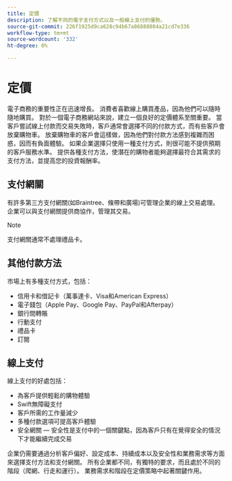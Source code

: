 ```yaml
---
title: 定價
description: 了解不同的電子支付方式以及一般線上支付的優勢。
source-git-commit: 226f1925d9ca628c94b67a86888084a21cd7e336
workflow-type: tm+mt
source-wordcount: '332'
ht-degree: 0%

---
```



# 定價

電子商務的重要性正在迅速增長。 消費者喜歡線上購買產品，因為他們可以隨時隨地購買。 對於一個電子商務網站來說，建立一個良好的定價體系至關重要。 當客戶嘗試線上付款而交易失敗時，客戶通常會選擇不同的付款方式，而有些客戶會放棄購物車。 放棄購物車的客戶會這樣做，因為他們對付款方法感到複雜而困惑，因而有負面體驗。 如果企業選擇只使用一種支付方式，則很可能不提供預期的客戶服務水準。 提供各種支付方法，使潛在的購物者能夠選擇最符合其需求的支付方法，並提高您的投資報酬率。

## 支付網關

有許多第三方支付網關(如Braintree、條帶和廣場)可管理企業的線上交易處理。 企業可以與支付網關提供商協作，管理其交易。

>[!NOTE]
>
>支付網關通常不處理禮品卡。

## 其他付款方法

市場上有多種支付方式，包括：

- 信用卡和借記卡（萬事達卡、Visa和American Express）
- 電子錢包（Apple Pay、Google Pay、PayPal和Afterpay）
- 銀行間轉賬
- 行動支付
- 禮品卡
- 訂閱

## 線上支付

線上支付的好處包括：

- 為客戶提供輕鬆的購物體驗
- Swift無障礙支付
- 客戶所需的工作量減少
- 多種付款選項可提高客戶體驗
- 安全網關 — 安全性是支付中的一個關鍵點，因為客戶只有在覺得安全的情況下才能繼續完成交易

企業仍需要通過分析客戶偏好、設定成本、持續成本以及安全性和業務需求等方面來選擇支付方法和支付網關。 所有企業都不同，有獨特的要求，而且處於不同的階段（爬網、行走和運行）。 業務需求和階段在定價策略中起著關鍵作用。
